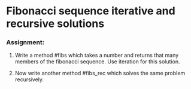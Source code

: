 # Fibonacci sequence iterative and recursive solutions

### Assignment:
1. Write a method #fibs which takes a number and returns that many members of the fibonacci sequence. Use iteration for this solution.

2. Now write another method #fibs_rec which solves the same problem recursively.
